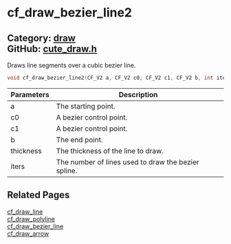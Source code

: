 [//]: # (This file is automatically generated by Cute Framework's docs parser.)
[//]: # (Do not edit this file by hand!)
[//]: # (See: https://github.com/RandyGaul/cute_framework/blob/master/samples/docs_parser.cpp)
[](../header.md ':include')

# cf_draw_bezier_line2

Category: [draw](/api_reference?id=draw)  
GitHub: [cute_draw.h](https://github.com/RandyGaul/cute_framework/blob/master/include/cute_draw.h)  
---

Draws line segments over a cubic bezier line.

```cpp
void cf_draw_bezier_line2(CF_V2 a, CF_V2 c0, CF_V2 c1, CF_V2 b, int iters, float thickness);
```

Parameters | Description
--- | ---
a | The starting point.
c0 | A bezier control point.
c1 | A bezier control point.
b | The end point.
thickness | The thickness of the line to draw.
iters | The number of lines used to draw the bezier spline.

## Related Pages

[cf_draw_line](/draw/cf_draw_line.md)  
[cf_draw_polyline](/draw/cf_draw_polyline.md)  
[cf_draw_bezier_line](/draw/cf_draw_bezier_line.md)  
[cf_draw_arrow](/draw/cf_draw_arrow.md)  
